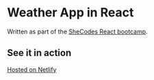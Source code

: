 # Weather App in React

Written as part of the [SheCodes React bootcamp](https://www.shecodes.io/react#package).

## See it in action

[Hosted on Netlify](https://kimberleychallisreactweatherapp.netlify.app/?)
